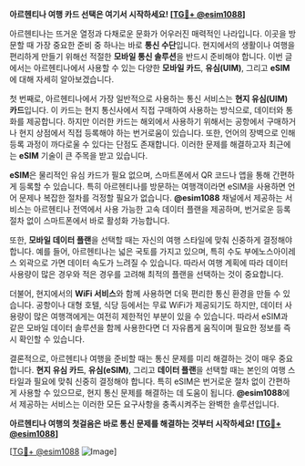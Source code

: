 **아르헨티나 여행 카드 선택은 여기서 시작하세요! [[TG💪+ @esim1088](https://t.me/s/esim1088)]**

아르헨티나는 뜨거운 열정과 다채로운 문화가 어우러진 매력적인 나라입니다. 이곳을 방문할 때 가장 중요한 준비 중 하나는 바로 **통신 수단**입니다. 현지에서의 생활이나 여행을 편리하게 만들기 위해선 적절한 **모바일 통신 솔루션**을 반드시 준비해야 합니다. 이번 글에서는 아르헨티나에서 사용할 수 있는 다양한 **모바일 카드**, **유심(UIM)**, 그리고 **eSIM**에 대해 자세히 알아보겠습니다.

첫 번째로, 아르헨티나에서 가장 일반적으로 사용하는 통신 서비스는 **현지 유심(UIM) 카드**입니다. 이 카드는 현지 통신사에서 직접 구매하여 사용하는 방식으로, 데이터와 통화를 제공합니다. 하지만 이러한 카드는 해외에서 사용하기 위해서는 공항에서 구매하거나 현지 상점에서 직접 등록해야 하는 번거로움이 있습니다. 또한, 언어의 장벽으로 인해 등록 과정이 까다로울 수 있다는 단점도 존재합니다. 이러한 문제를 해결하고자 최근에는 **eSIM** 기술이 큰 주목을 받고 있습니다.

**eSIM**은 물리적인 유심 카드가 필요 없으며, 스마트폰에서 QR 코드나 앱을 통해 간편하게 등록할 수 있습니다. 특히 아르헨티나를 방문하는 여행객이라면 eSIM을 사용하면 언어 문제나 복잡한 절차를 걱정할 필요가 없습니다. **@esim1088** 채널에서 제공하는 서비스는 아르헨티나 전역에서 사용 가능한 고속 데이터 플랜을 제공하며, 번거로운 등록 절차 없이 스마트폰에서 바로 활성화 가능합니다.

또한, **모바일 데이터 플랜**을 선택할 때는 자신의 여행 스타일에 맞춰 신중하게 결정해야 합니다. 예를 들어, 아르헨티나는 넓은 국토를 가지고 있으며, 특히 수도 부에노스아이레스 외곽으로 가면 데이터 속도가 느려질 수 있습니다. 따라서 여행 계획에 따라 데이터 사용량이 많은 경우와 적은 경우를 고려해 최적의 플랜을 선택하는 것이 중요합니다.

더불어, 현지에서의 **WiFi 서비스**와 함께 사용하면 더욱 편리한 통신 환경을 만들 수 있습니다. 공항이나 대형 호텔, 식당 등에서는 무료 WiFi가 제공되기도 하지만, 데이터 사용량이 많은 여행객에게는 여전히 제한적인 부분이 있을 수 있습니다. 따라서 eSIM과 같은 모바일 데이터 솔루션을 함께 사용한다면 더 자유롭게 움직이며 필요한 정보를 즉시 확인할 수 있습니다.

결론적으로, 아르헨티나 여행을 준비할 때는 통신 문제를 미리 해결하는 것이 매우 중요합니다. **현지 유심 카드**, **유심(eSIM)**, 그리고 **데이터 플랜**을 선택할 때는 본인의 여행 스타일과 필요에 맞춰 신중히 결정해야 합니다. 특히 eSIM은 번거로운 절차 없이 간편하게 사용할 수 있으므로, 현지 통신 문제를 해결하는 데 도움이 됩니다. **@esim1088**에서 제공하는 서비스는 이러한 모든 요구사항을 충족시켜주는 완벽한 솔루션입니다.

**아르헨티나 여행의 첫걸음은 바로 통신 문제를 해결하는 것부터 시작하세요! [[TG💪+ @esim1088](https://t.me/s/esim1088)]**

[[TG💪+ @esim1088](https://t.me/s/esim1088) ![Image](https://i.postimg.cc/Y0z9fWf4/image.png)]
